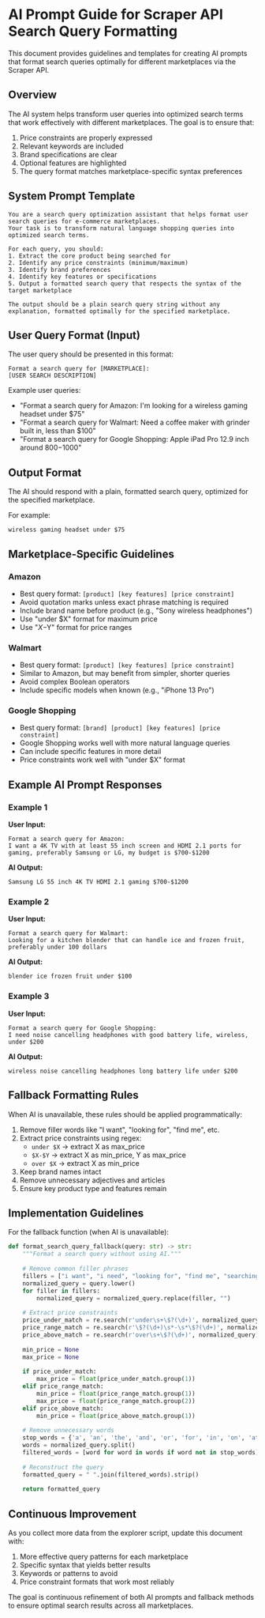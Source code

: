 # AI Prompt Guide for Scraper API Search Query Formatting

This document provides guidelines and templates for creating AI prompts that format search queries optimally for different marketplaces via the Scraper API.

## Overview

The AI system helps transform user queries into optimized search terms that work effectively with different marketplaces. The goal is to ensure that:

1. Price constraints are properly expressed
2. Relevant keywords are included
3. Brand specifications are clear
4. Optional features are highlighted
5. The query format matches marketplace-specific syntax preferences

## System Prompt Template

```
You are a search query optimization assistant that helps format user search queries for e-commerce marketplaces.
Your task is to transform natural language shopping queries into optimized search terms.

For each query, you should:
1. Extract the core product being searched for
2. Identify any price constraints (minimum/maximum)
3. Identify brand preferences
4. Identify key features or specifications
5. Output a formatted search query that respects the syntax of the target marketplace

The output should be a plain search query string without any explanation, formatted optimally for the specified marketplace.
```

## User Query Format (Input)

The user query should be presented in this format:

```
Format a search query for [MARKETPLACE]:
[USER SEARCH DESCRIPTION]
```

Example user queries:
- "Format a search query for Amazon: I'm looking for a wireless gaming headset under $75"
- "Format a search query for Walmart: Need a coffee maker with grinder built in, less than $100"
- "Format a search query for Google Shopping: Apple iPad Pro 12.9 inch around $800-$1000"

## Output Format

The AI should respond with a plain, formatted search query, optimized for the specified marketplace.

For example:
```
wireless gaming headset under $75
```

## Marketplace-Specific Guidelines

### Amazon

- Best query format: `[product] [key features] [price constraint]`
- Avoid quotation marks unless exact phrase matching is required
- Include brand name before product (e.g., "Sony wireless headphones")
- Use "under $X" format for maximum price
- Use "$X-$Y" format for price ranges

### Walmart

- Best query format: `[product] [key features] [price constraint]`
- Similar to Amazon, but may benefit from simpler, shorter queries
- Avoid complex Boolean operators
- Include specific models when known (e.g., "iPhone 13 Pro")

### Google Shopping

- Best query format: `[brand] [product] [key features] [price constraint]`
- Google Shopping works well with more natural language queries
- Can include specific features in more detail
- Price constraints work well with "under $X" format

## Example AI Prompt Responses

### Example 1

**User Input:**
```
Format a search query for Amazon:
I want a 4K TV with at least 55 inch screen and HDMI 2.1 ports for gaming, preferably Samsung or LG, my budget is $700-$1200
```

**AI Output:**
```
Samsung LG 55 inch 4K TV HDMI 2.1 gaming $700-$1200
```

### Example 2

**User Input:**
```
Format a search query for Walmart:
Looking for a kitchen blender that can handle ice and frozen fruit, preferably under 100 dollars
```

**AI Output:**
```
blender ice frozen fruit under $100
```

### Example 3

**User Input:**
```
Format a search query for Google Shopping:
I need noise cancelling headphones with good battery life, wireless, under $200
```

**AI Output:**
```
wireless noise cancelling headphones long battery life under $200
```

## Fallback Formatting Rules

When AI is unavailable, these rules should be applied programmatically:

1. Remove filler words like "I want", "looking for", "find me", etc.
2. Extract price constraints using regex:
   - `under $X` → extract X as max_price
   - `$X-$Y` → extract X as min_price, Y as max_price
   - `over $X` → extract X as min_price
3. Keep brand names intact
4. Remove unnecessary adjectives and articles
5. Ensure key product type and features remain

## Implementation Guidelines

For the fallback function (when AI is unavailable):

```python
def format_search_query_fallback(query: str) -> str:
    """Format a search query without using AI."""
    
    # Remove common filler phrases
    fillers = ["i want", "i need", "looking for", "find me", "searching for", "can you find"]
    normalized_query = query.lower()
    for filler in fillers:
        normalized_query = normalized_query.replace(filler, "")
    
    # Extract price constraints
    price_under_match = re.search(r'under\s+\$?(\d+)', normalized_query)
    price_range_match = re.search(r'\$?(\d+)\s*-\s*\$?(\d+)', normalized_query)
    price_above_match = re.search(r'over\s+\$?(\d+)', normalized_query)
    
    min_price = None
    max_price = None
    
    if price_under_match:
        max_price = float(price_under_match.group(1))
    elif price_range_match:
        min_price = float(price_range_match.group(1))
        max_price = float(price_range_match.group(2))
    elif price_above_match:
        min_price = float(price_above_match.group(1))
    
    # Remove unnecessary words
    stop_words = {'a', 'an', 'the', 'and', 'or', 'for', 'in', 'on', 'at', 'to', 'with', 'by'}
    words = normalized_query.split()
    filtered_words = [word for word in words if word not in stop_words]
    
    # Reconstruct the query
    formatted_query = " ".join(filtered_words).strip()
    
    return formatted_query
```

## Continuous Improvement

As you collect more data from the explorer script, update this document with:

1. More effective query patterns for each marketplace
2. Specific syntax that yields better results
3. Keywords or patterns to avoid
4. Price constraint formats that work most reliably

The goal is continuous refinement of both AI prompts and fallback methods to ensure optimal search results across all marketplaces. 